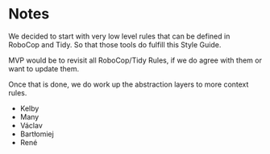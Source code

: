 # Notes

We decided to start with very low level rules that can be defined in RoboCop and Tidy. So that those tools do fulfill this Style Guide.

MVP would be to revisit all RoboCop/Tidy Rules, if we do agree with them or want to update them.

Once that is done, we do work up the abstraction layers to more context rules.

- Kelby
- Many
- Václav
- Bartłomiej
- René
